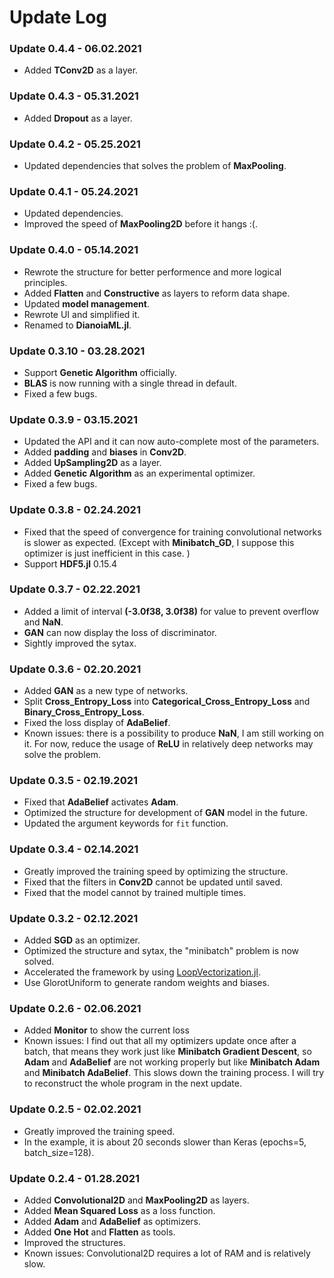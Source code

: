 # Update Log

### Update 0.4.4 - 06.02.2021
- Added **TConv2D** as a layer. 

### Update 0.4.3 - 05.31.2021
- Added **Dropout** as a layer. 

### Update 0.4.2 - 05.25.2021
- Updated dependencies that solves the problem of **MaxPooling**. 

### Update 0.4.1 - 05.24.2021
- Updated dependencies. 
- Improved the speed of **MaxPooling2D** before it hangs :(. 

### Update 0.4.0 - 05.14.2021
- Rewrote the structure for better performence and more logical principles. 
- Added **Flatten** and **Constructive** as layers to reform data shape. 
- Updated **model management**. 
- Rewrote UI and simplified it. 
- Renamed to **DianoiaML.jl**. 

### Update 0.3.10 - 03.28.2021
- Support **Genetic Algorithm** officially. 
- **BLAS** is now running with a single thread in default. 
- Fixed a few bugs. 

### Update 0.3.9 - 03.15.2021
- Updated the API and it can now auto-complete most of the parameters. 
- Added **padding** and **biases** in **Conv2D**. 
- Added **UpSampling2D** as a layer. 
- Added **Genetic Algorithm** as an experimental optimizer. 
- Fixed a few bugs. 

### Update 0.3.8 - 02.24.2021
- Fixed that the speed of convergence for training convolutional networks is slower as expected. (Except with **Minibatch_GD**, I suppose this optimizer is just inefficient in this case. )
- Support **HDF5.jl** 0.15.4

### Update 0.3.7 - 02.22.2021
- Added a limit of interval **(-3.0f38, 3.0f38)** for value to prevent overflow and **NaN**. 
- **GAN** can now display the loss of discriminator. 
- Sightly improved the sytax. 

### Update 0.3.6 - 02.20.2021
- Added **GAN** as a new type of networks. 
- Split **Cross_Entropy_Loss** into **Categorical_Cross_Entropy_Loss** and **Binary_Cross_Entropy_Loss**. 
- Fixed the loss display of **AdaBelief**. 
- Known issues: there is a possibility to produce **NaN**, I am still working on it. For now, reduce the usage of **ReLU** in relatively deep networks may solve the problem. 

### Update 0.3.5 - 02.19.2021
- Fixed that **AdaBelief** activates **Adam**. 
- Optimized the structure for development of **GAN** model in the future. 
- Updated the argument keywords for `fit` function. 

### Update 0.3.4 - 02.14.2021
- Greatly improved the training speed by optimizing the structure. 
- Fixed that the filters in **Conv2D** cannot be updated until saved. 
- Fixed that the model cannot by trained multiple times. 

### Update 0.3.2 - 02.12.2021
- Added **SGD** as an optimizer.
- Optimized the structure and sytax, the "minibatch" problem is now solved. 
- Accelerated the framework by using [LoopVectorization.jl](https://github.com/chriselrod/LoopVectorization.jl).
- Use GlorotUniform to generate random weights and biases. 

### Update 0.2.6 - 02.06.2021
- Added **Monitor** to show the current loss
- Known issues: I find out that all my optimizers update once after a batch, that means they work just like **Minibatch Gradient Descent**, so **Adam** and **AdaBelief** are not working properly but like **Minibatch Adam** and **Minibatch AdaBelief**. This slows down the training process. I will try to reconstruct the whole program in the next update. 

### Update 0.2.5 - 02.02.2021
- Greatly improved the training speed.
- In the example, it is about 20 seconds slower than Keras (epochs=5, batch_size=128). 

### Update 0.2.4 - 01.28.2021
- Added **Convolutional2D** and **MaxPooling2D** as layers.
- Added **Mean Squared Loss** as a loss function.
- Added **Adam** and **AdaBelief** as optimizers.
- Added **One Hot** and **Flatten** as tools.
- Improved the structures.
- Known issues: Convolutional2D requires a lot of RAM and is relatively slow. 
